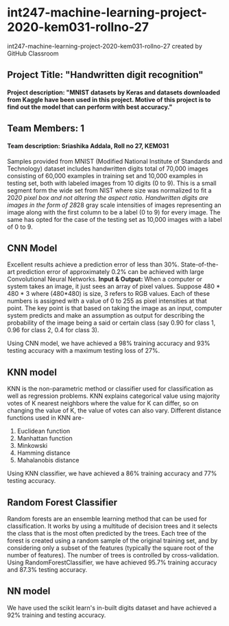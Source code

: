 # int247-machine-learning-project-2020-kem031-rollno-27
int247-machine-learning-project-2020-kem031-rollno-27 created by GitHub Classroom

## Project Title:  "Handwritten digit recognition"
#### Project description: "MNIST datasets by Keras and datasets downloaded from Kaggle have been used in this project. Motive of this project is to find out the model that can perform with best accuracy."
## Team Members: 1 
#### Team description: Sriashika Addala, Roll no 27, KEM031

Samples provided from MNIST (Modified National Institute of Standards and Technology) dataset includes handwritten digits total of 70,000 images consisting of 60,000 examples in training set and 10,000 examples in testing set, both with labeled images from 10 digits (0 to 9). This is a small segment form the wide set from NIST where size was normalized to fit a 20*20 pixel box and not altering the aspect ratio. Handwritten digits are images in the form of 28*28 gray scale intensities of images representing an image along with the first column to be a label (0 to 9) for every image. The same has opted for the case of the testing set as 10,000 images with a label of 0 to 9.

## CNN Model
Excellent results achieve a prediction error of less than 30%. State-of-the-art prediction error of approximately 0.2% can be achieved with large Convolutional Neural Networks. <b> Input & Output: </b>
When a computer or system takes an image, it just sees an array of pixel values. Suppose 480 * 480 * 3 where (480*480) is size, 3 refers to RGB values. Each of these numbers is assigned with a value of 0 to 255 as pixel intensities at that point. The key point is that based on taking the image as an input, computer system predicts and make an assumption as output for describing the probability of the image being a said or certain class (say 0.90 for class 1, 0.96 for class 2, 0.4 for class 3).
<p> Using CNN model, we have achieved a 98% training accuracy and 93% testing accuracy with a maximum testing loss of 27%. </p>

## KNN model
KNN is the non-parametric method or classifier used for classification as well as regression problems. KNN explains categorical value using majority votes of K nearest neighbors where the value for K can differ, so on changing the value of K, the value of votes can also vary. Different distance functions used in KNN are-
  1.  Euclidean function
  2.  Manhattan function
  3.  Minkowski
  4.  Hamming distance
  5.  Mahalanobis distance
<p> Using KNN classifier, we have achieved a 86% training accuracy and 77% testing accuracy. </p>

## Random Forest Classifier
Random forests are an ensemble learning method that can be used for classification. It works by using a multitude of decision trees and it selects the class that is the most often predicted by the trees. Each tree of the forest is created using a random sample of the original training set, and by considering only a subset of the features (typically the square root of the number of features). The number of trees is controlled by cross-validation. Using RandomForestClassifier, we have achieved 95.7% training accuracy and 87.3% testing accuracy.

## NN model
We have used the scikit learn's in-built digits dataset and have achieved a 92% training and testing accuracy.
